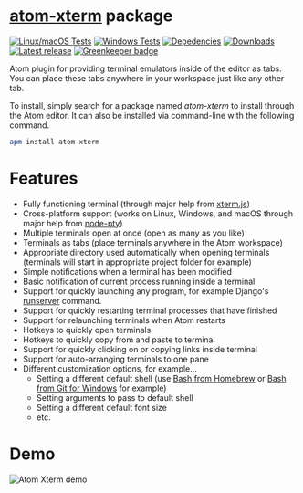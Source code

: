 # [atom-xterm](https://atom.io/packages/atom-xterm) package

[![Linux/macOS Tests](https://img.shields.io/travis/amejia1/atom-xterm/master.svg?label=Linux/macOS+Tests)](https://travis-ci.org/amejia1/atom-xterm)
[![Windows Tests](https://img.shields.io/appveyor/ci/amejia1/atom-xterm/master.svg?label=Windows+Tests)](https://ci.appveyor.com/project/amejia1/atom-xterm)
[![Depedencies](https://img.shields.io/david/amejia1/atom-xterm.svg)](https://david-dm.org/amejia1/atom-xterm)
[![Downloads](https://img.shields.io/apm/dm/atom-xterm.svg)](https://atom.io/packages/atom-xterm)
[![Latest release](https://img.shields.io/apm/v/atom-xterm.svg)](https://atom.io/packages/atom-xterm)
[![Greenkeeper badge](https://badges.greenkeeper.io/amejia1/atom-xterm.svg)](https://greenkeeper.io/)

Atom plugin for providing terminal emulators inside of the editor as tabs.
You can place these tabs anywhere in your workspace just like any other tab.

To install, simply search for a package named *atom-xterm* to install through
the Atom editor. It can also be installed via command-line with the following
command.

```bash
apm install atom-xterm
```

# Features
* Fully functioning terminal (through major help from [xterm.js](https://xtermjs.org/))
* Cross-platform support (works on Linux, Windows, and macOS through major help from [node-pty](https://www.npmjs.com/package/node-pty))
* Multiple terminals open at once (open as many as you like)
* Terminals as tabs (place terminals anywhere in the Atom workspace)
* Appropriate directory used automatically when opening terminals (terminals will start in appropriate project folder for example)
* Simple notifications when a terminal has been modified
* Basic notification of current process running inside a terminal
* Support for quickly launching any program, for example Django's
  [runserver](https://docs.djangoproject.com/en/stable/ref/django-admin/#runserver) command.
* Support for quickly restarting terminal processes that have finished
* Support for relaunching terminals when Atom restarts
* Hotkeys to quickly open terminals
* Hotkeys to quickly copy from and paste to terminal
* Support for quickly clicking on or copying links inside terminal
* Support for auto-arranging terminals to one pane
* Different customization options, for example...
  * Setting a different default shell (use [Bash from Homebrew](http://brewformulas.org/Bash) or [Bash from Git for Windows](https://git-for-windows.github.io/) for example)
  * Setting arguments to pass to default shell
  * Setting a different default font size
  * etc.

# Demo
![Atom Xterm demo](https://github.com/amejia1/atom-xterm/raw/master/resources/atom-xterm-demo.gif)
